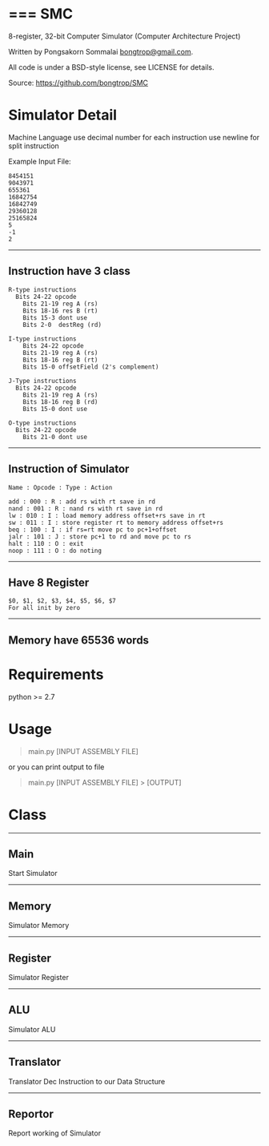 ===
SMC
===

8-register, 32-bit Computer Simulator (Computer Architecture Project)

Written by Pongsakorn Sommalai <bongtrop@gmail.com>.

All code is under a BSD-style license, see LICENSE for details.

Source: https://github.com/bongtrop/SMC


Simulator Detail
================

  Machine Language use decimal number for each  instruction use newline for split instruction

  Example Input File:

    8454151
    9043971
    655361
    16842754
    16842749
    29360128
    25165824
    5
    -1
    2


  ------------------------
  Instruction have 3 class
  ------------------------

    R-type instructions
      Bits 24-22 opcode
  		Bits 21-19 reg A (rs)
  		Bits 18-16 res B (rt)
  		Bits 15-3 dont use
  		Bits 2-0  destReg (rd)

    I-type instructions
  		Bits 24-22 opcode
  		Bits 21-19 reg A (rs)
  		Bits 18-16 reg B (rt)
  		Bits 15-0 offsetField (2's complement)

    J-Type instructions
      Bits 24-22 opcode
  		Bits 21-19 reg A (rs)
  		Bits 18-16 reg B (rd)
  		Bits 15-0 dont use

    O-type instructions
      Bits 24-22 opcode
  		Bits 21-0 dont use


  ------------------------
  Instruction of Simulator
  ------------------------

    Name : Opcode : Type : Action

    add : 000 : R : add rs with rt save in rd
    nand : 001 : R : nand rs with rt save in rd
    lw : 010 : I : load memory address offset+rs save in rt
    sw : 011 : I : store register rt to memory address offset+rs
    beq : 100 : I : if rs=rt move pc to pc+1+offset
    jalr : 101 : J : store pc+1 to rd and move pc to rs
    halt : 110 : O : exit
    noop : 111 : O : do noting


  ---------------
  Have 8 Register
  ---------------

    $0, $1, $2, $3, $4, $5, $6, $7
    For all init by zero


  -----------------------
  Memory have 65536 words
  -----------------------


Requirements
============

python >= 2.7


Usage
=====

  > main.py [INPUT ASSEMBLY FILE]

or you can print output to file

  > main.py [INPUT ASSEMBLY FILE] > [OUTPUT]


Class
=====

----
Main
----

Start Simulator


----
Memory
----

Simulator Memory


----
Register
----

Simulator Register


----
ALU
----

Simulator ALU


----
Translator
----

Translator Dec Instruction to our Data Structure


----
Reportor
----

Report working of Simulator
